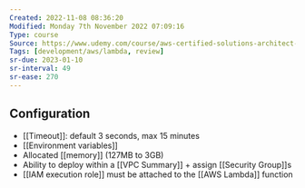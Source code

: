```yaml
---
Created: 2022-11-08 08:36:20
Modified: Monday 7th November 2022 07:09:16
Type: course
Source: https://www.udemy.com/course/aws-certified-solutions-architect-associate-saa-c01/?xref=E0Aed11STH4LPUQvCz0GJFABTmM=
Tags: [development/aws/lambda, review]
sr-due: 2023-01-10
sr-interval: 49
sr-ease: 270
---
```


## Configuration

- [[Timeout]]: default 3 seconds, max 15 minutes
- [[Environment variables]]
- Allocated [[memory]] (127MB to 3GB)
- Ability to deploy within a [[VPC Summary]] + assign [[Security Group]]s
- [[IAM execution role]] must be attached to the [[AWS Lambda]] function